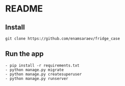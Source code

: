 # README

## Install

    git clone https://github.com/enamsaraev/fridge_case


## Run the app

    - pip install -r requirements.txt
    - python manage.py migrate
    - python manage.py createsuperuser
    - python manage.py runserver
